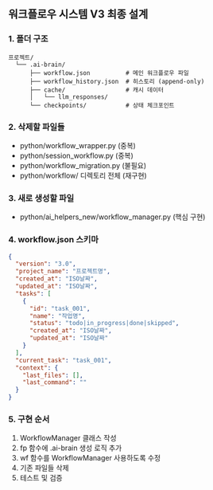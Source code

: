 
## 워크플로우 시스템 V3 최종 설계

### 1. 폴더 구조
```
프로젝트/
  └── .ai-brain/
      ├── workflow.json          # 메인 워크플로우 파일
      ├── workflow_history.json  # 히스토리 (append-only)
      ├── cache/                 # 캐시 데이터
      │   └── llm_responses/
      └── checkpoints/           # 상태 체크포인트
```

### 2. 삭제할 파일들
- python/workflow_wrapper.py (중복)
- python/session_workflow.py (중복)
- python/workflow_migration.py (불필요)
- python/workflow/ 디렉토리 전체 (재구현)

### 3. 새로 생성할 파일
- python/ai_helpers_new/workflow_manager.py (핵심 구현)

### 4. workflow.json 스키마
```json
{
  "version": "3.0",
  "project_name": "프로젝트명",
  "created_at": "ISO날짜",
  "updated_at": "ISO날짜",
  "tasks": [
    {
      "id": "task_001",
      "name": "작업명",
      "status": "todo|in_progress|done|skipped",
      "created_at": "ISO날짜",
      "updated_at": "ISO날짜"
    }
  ],
  "current_task": "task_001",
  "context": {
    "last_files": [],
    "last_command": ""
  }
}
```

### 5. 구현 순서
1. WorkflowManager 클래스 작성
2. fp 함수에 .ai-brain 생성 로직 추가
3. wf 함수를 WorkflowManager 사용하도록 수정
4. 기존 파일들 삭제
5. 테스트 및 검증
